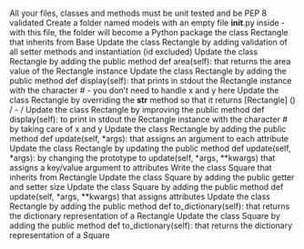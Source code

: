 All your files, classes and methods must be unit tested and be PEP 8 validated
Create a folder named models with an empty file __init__.py inside - with this file, the folder will become a Python package
the class Rectangle that inherits from Base
Update the class Rectangle by adding validation of all setter methods and instantiation (id excluded)
Update the class Rectangle by adding the public method def area(self): that returns the area value of the Rectangle instance
Update the class Rectangle by adding the public method def display(self): that prints in stdout the Rectangle instance with the character # - you don’t need to handle x and y here
Update the class Rectangle by overriding the __str__ method so that it returns [Rectangle] (<id>) <x>/<y> - <width>/<height>
Update the class Rectangle by improving the public method def display(self): to print in stdout the Rectangle instance with the character # by taking care of x and y
Update the class Rectangle by adding the public method def update(self, *args): that assigns an argument to each attribute
Update the class Rectangle by updating the public method def update(self, *args): by changing the prototype to update(self, *args, **kwargs) that assigns a key/value argument to attributes
Write the class Square that inherits from Rectangle
Update the class Square by adding the public getter and setter size
Update the class Square by adding the public method def update(self, *args, **kwargs) that assigns attributes
Update the class Rectangle by adding the public method def to_dictionary(self): that returns the dictionary representation of a Rectangle
Update the class Square by adding the public method def to_dictionary(self): that returns the dictionary representation of a Square
